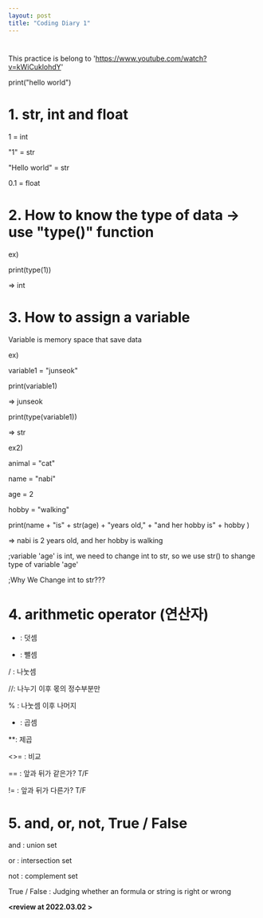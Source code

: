 ```yaml
---
layout: post
title: "Coding Diary 1"
---
```


# 

This practice is belong to 'https://www.youtube.com/watch?v=kWiCuklohdY'

print("hello world")

# 1. str, int and float

1 = int

"1" = str 

"Hello world" = str

0.1 = float 

# 2. How to know the type of data -> use "type()" function  

ex) 

print(type(1)) 

=> int


# 3. How to assign a variable

Variable is memory space that save data 


ex) 

variable1 = "junseok"

print(variable1)

=> junseok

print(type(variable1))

=> str


ex2)

animal = "cat"

name = "nabi"

age = 2

hobby = "walking"

print(name + "is" + str(age) + "years old," + "and her hobby is" + hobby )

=> nabi is 2 years old, and her hobby is walking

;variable 'age' is int, we need to change int to str, so we use str() to shange type of variable 'age'

;Why We Change int to str???


# 4. arithmetic operator (연산자)

 + : 덧셈

- : 뺄셈

/ : 나눗셈

//: 나누기 이후 몫의 정수부분만

% : 나눗셈 이후 나머지

* : 곱셈

**: 제곱

<>= : 비교

== : 앞과 뒤가 같은가? T/F

!= : 앞과 뒤가 다른가? T/F
 
 
# 5. and, or, not, True / False
 
 and : union set
 
 or : intersection set
 
 not : complement set
 
 True / False : Judging whether an formula or string is right or wrong
 
 
 
 ****<review at 2022.03.02 >****
 
